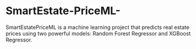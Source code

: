 # SmartEstate-PriceML-
SmartEstatePriceML is a machine learning project that predicts real estate prices using two powerful models: Random Forest Regressor and XGBoost Regressor.
